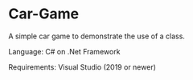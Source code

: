 # Car-Game
A simple car game to demonstrate the use of a class.

Language: C# on .Net Framework

Requirements: Visual Studio (2019 or newer)
